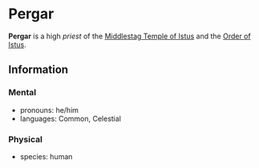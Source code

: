# Pergar

**Pergar** is a high _priest_ of the [Middlestag Temple of Istus](../../../societies/esterfell-accord/edgewood/middlestag-temple-of-istus.md) and the [Order of Istus](../).

## Information

### Mental

- pronouns: he/him
- languages: Common, Celestial

### Physical

- species: human
